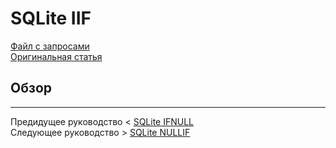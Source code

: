 # SQLite IIF #########################

[Файл с запросами][querys]   
[Оригинальная статья][origin]

[querys]: ./querys.sql
[origin]: https://www.sqlitetutorial.net/sqlite-functions/sqlite-iif/

## Обзор ##############################

---------------------------------------

Предидущее руководство < [SQLite IFNULL][prev]  
Следующее руководство > [SQLite NULLIF][next]

[prev]: ../63_IfNull/translate.md
[next]: ../65_NullIf/translate.md